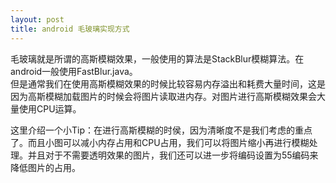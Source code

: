 ```yaml
---
layout: post
title: android 毛玻璃实现方式
---
```



毛玻璃就是所谓的高斯模糊效果，一般使用的算法是StackBlur模糊算法。在android一般使用FastBlur.java。  
但是通常我们在使用高斯模糊效果的时候比较容易内存溢出和耗费大量时间，这是因为高斯模糊加载图片的时候会将图片读取进内存。对图片进行高斯模糊效果会大量使用CPU运算。  

这里介绍一个小Tip：在进行高斯模糊的时侯，因为清晰度不是我们考虑的重点了。而且小图可以减小内存占用和CPU占用，我们可以将图片缩小再进行模糊处理。并且对于不需要透明效果的图片，我们还可以进一步将编码设置为55编码来降低图片的占用。 

